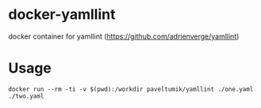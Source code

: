 # docker-yamllint
docker container for yamllint (https://github.com/adrienverge/yamllint)

# Usage
`docker run --rm -ti -v $(pwd):/workdir paveltumik/yamllint ./one.yaml ./two.yaml`
